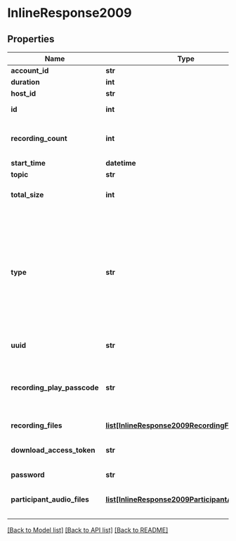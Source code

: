 # InlineResponse2009

## Properties
Name | Type | Description | Notes
------------ | ------------- | ------------- | -------------
**account_id** | **str** | The user account&#x27;s unique identifier. | [optional] 
**duration** | **int** | The meeting duration. | [optional] 
**host_id** | **str** | The ID of the user set as host of meeting. | [optional] 
**id** | **int** | The meeting ID, also known as the meeting number. | [optional] 
**recording_count** | **int** |  The number of recording files returned in the response of this API call. This includes the &#x60;recording_files&#x60; and  &#x60;participant_audio_files&#x60; files. | [optional] 
**start_time** | **datetime** | The time when the meeting started. | [optional] 
**topic** | **str** | The meeting topic. | [optional] 
**total_size** | **int** | The recording&#x27;s total file size. This includes the &#x60;recording_files&#x60; and &#x60;participant_audio_files&#x60; files. | [optional] 
**type** | **str** | The recording&#x27;s associated type of meeting or webinar.   If the recording is of a meeting:  * &#x60;1&#x60; - Instant meeting.  * &#x60;2&#x60; - Scheduled meeting.  * &#x60;3&#x60; - A recurring meeting with no fixed time.  * &#x60;4&#x60; - A meeting created via PMI (Personal Meeting ID).  * &#x60;7&#x60; - A [Personal Audio Conference](https://support.zoom.us/hc/en-us/articles/204517069-Getting-Started-with-Personal-Audio-Conference) (PAC).  * &#x60;8&#x60; - Recurring meeting with a fixed time.   If the recording is of a webinar:  * &#x60;5&#x60; - A webinar.  * &#x60;6&#x60; - A recurring webinar without a fixed time  * &#x60;9&#x60; - A recurring webinar with a fixed time.  If the recording is **not** from a meeting or webinar:   * &#x60;99&#x60; - A recording uploaded via the [**Recordings**](https://zoom.us/recording) interface on the Zoom Web Portal. | [optional] 
**uuid** | **str** | The unique meeting identifier. Each instance of the meeting has its own UUID. | [optional] 
**recording_play_passcode** | **str** | The cloud recording&#x27;s passcode to be used in the URL. Directly splice this recording&#x27;s passcode in &#x60;play_url&#x60; or &#x60;share_url&#x60; with &#x60;?pwd&#x3D;&#x60; to access and play. Example: &#x27;https://zoom.us/rec/share/**************?pwd&#x3D;yNYIS408EJygs7rE5vVsJwXIz4-VW7MH&#x27;. | [optional] 
**recording_files** | [**list[InlineResponse2009RecordingFiles]**](InlineResponse2009RecordingFiles.md) | The list of recording file. | [optional] 
**download_access_token** | **str** | The JWT token to download the meeting&#x27;s recording. This response only returns if the &#x60;download_access_token&#x60; is included in the &#x60;include_fields&#x60; query parameter. | [optional] 
**password** | **str** | The cloud recording&#x27;s passcode. | [optional] 
**participant_audio_files** | [**list[InlineResponse2009ParticipantAudioFiles]**](InlineResponse2009ParticipantAudioFiles.md) | A list of recording files. The API only returns this response when the **Record a separate audio file of each participant** setting is enabled. | [optional] 

[[Back to Model list]](../README.md#documentation-for-models) [[Back to API list]](../README.md#documentation-for-api-endpoints) [[Back to README]](../README.md)

